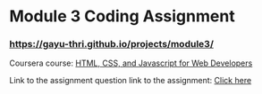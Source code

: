 # Module 3 Coding Assignment 
### https://gayu-thri.github.io/projects/module3/

Coursera course: [HTML, CSS, and Javascript for Web Developers](https://www.coursera.org/learn/html-css-javascript-for-web-developers)

Link to the assignment question link to the assignment: 
[Click here](https://github.com/jhu-ep-coursera/fullstack-course4/blob/master/assignments/assignment3/Assignment-3.md)
